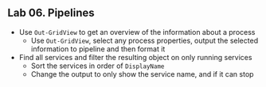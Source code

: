 ## Lab 06. Pipelines

- Use `Out-GridView` to get an overview of the information about a process
    - Use `Out-GridView`, select any process properties, output the selected information to pipeline and then format it
- Find all services and filter the resulting object on only running services
    - Sort the services in order of `DisplayName`
    - Change the output to only show the service name, and if it can stop